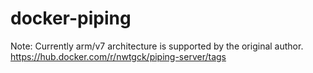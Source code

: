 # docker-piping

Note: Currently arm/v7 architecture is supported by the original author. <https://hub.docker.com/r/nwtgck/piping-server/tags>
